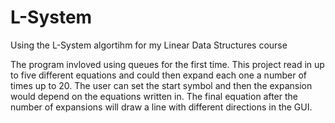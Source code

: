 # L-System
Using the L-System algortihm for my Linear Data Structures course

The program invloved using queues for the first time. This project read in up to five different equations and could then expand each one a number of times up to 20.
The user can set the start symbol and then the expansion would depend on the equations written in.
The final equation after the number of expansions will draw a line with different directions in the GUI.
